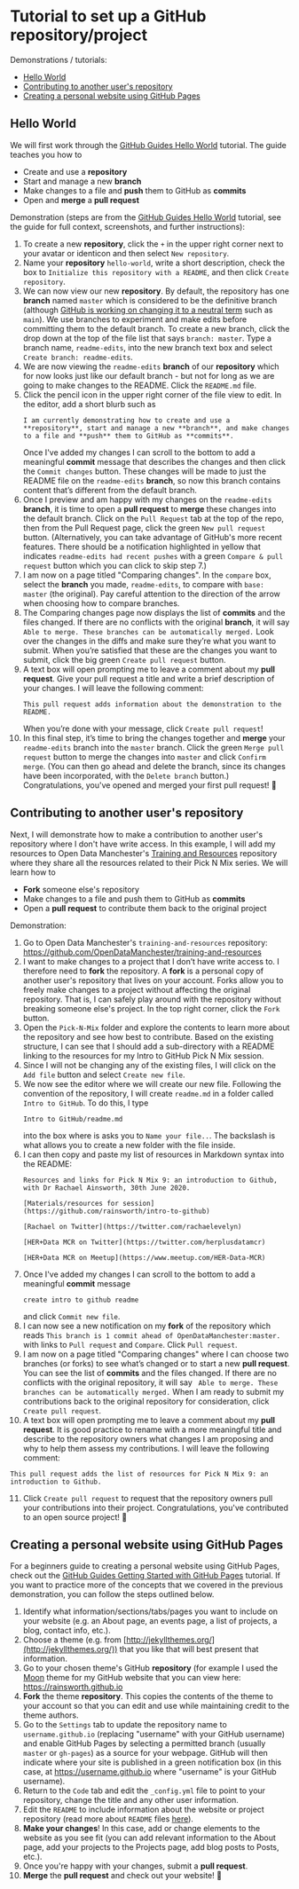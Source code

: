 # Tutorial to set up a GitHub repository/project

Demonstrations / tutorials:
- [Hello World](#hello-world)
- [Contributing to another user's repository](#contributing-to-another-users-repository)
- [Creating a personal website using GitHub Pages](#creating-a-personal-website-using-github-pages)


## Hello World

We will first work through the [GitHub Guides Hello World](https://guides.github.com/activities/hello-world/) tutorial. The guide teaches you how to 
- Create and use a **repository**
- Start and manage a new **branch**
- Make changes to a file and **push** them to GitHub as **commits**
- Open and **merge** a **pull request**

Demonstration (steps are from the [GitHub Guides Hello World](https://guides.github.com/activities/hello-world/) tutorial, see the guide for full context, screenshots, and further instructions):
1. To create a new **repository**, click the `+` in the upper right corner next to your avatar or identicon and then select `New repository`.
2. Name your **repository** `hello-world`, write a short description, check the box to `Initialize this repository with a README`, and then click `Create repository`.
3. We can now view our new **repository**. By default, the repository has one **branch** named `master` which is considered to be the definitive branch (although [GitHub is working on changing it to a neutral term](https://www.bbc.co.uk/news/technology-53050955) such as `main`). We use branches to experiment and make edits before committing them to the default branch. To create a new branch, click the drop down at the top of the file list that says `branch: master`. Type a branch name, `readme-edits`, into the new branch text box and select `Create branch: readme-edits`.
4. We are now viewing the `readme-edits` **branch** of our **repository** which for now looks just like our default branch - but not for long as we are going to make changes to the README. Click the `README.md` file.
5. Click the pencil icon in the upper right corner of the file view to edit. In the editor, add a short blurb such as
   ```
   I am currently demonstrating how to create and use a **repository**, start and manage a new **branch**, and make changes to a file and **push** them to GitHub as **commits**.
   ```
   Once I've added my changes I can scroll to the bottom to add a meaningful **commit** message that describes the changes and then click the `Commit changes` button. These changes will be made to just the README file on the `readme-edits` **branch**, so now this branch contains content that’s different from the default branch.
6. Once I preview and am happy with my changes on the `readme-edits` **branch**, it is time to open a **pull request** to **merge** these changes into the default branch. Click on the `Pull Request` tab at the top of the repo, then from the Pull Request page, click the green `New pull request` button. (Alternatively, you can take advantage of GitHub's more recent features. There should be a notification highlighted in yellow that indicates `readme-edits had recent pushes` with a green `Compare & pull request` button which you can click to skip step 7.)
7. I am now on a page titled "Comparing changes". In the `compare` box, select the **branch** you made, `readme-edits`, to compare with `base: master` (the original). Pay careful attention to the direction of the arrow when choosing how to compare branches.
8. The Comparing changes page now displays the list of **commits** and the files changed. If there are no conflicts with the original **branch**, it will say ` Able to merge. These branches can be automatically merged.` Look over the changes in the diffs and make sure they’re what you want to submit. When you’re satisfied that these are the changes you want to submit, click the big green `Create pull request` button. 
9. A text box will open prompting me to leave a comment about my **pull request**. Give your pull request a title and write a brief description of your changes. I will leave the following comment:
   ```
   This pull request adds information about the demonstration to the README.
   ```
   When you’re done with your message, click `Create pull request`!
10. In this final step, it’s time to bring the changes together and **merge** your `readme-edits` branch into the `master` branch. Click the green `Merge pull request` button to merge the changes into `master` and click `Confirm merge`. (You can then go ahead and delete the branch, since its changes have been incorporated, with the `Delete branch` button.) Congratulations, you've opened and merged your first pull request! :tada:


## Contributing to another user's repository

Next, I will demonstrate how to make a contribution to another user's repository where I don't have write access. In this example, I will add my resources to Open Data Manchester's [Training and Resources](https://github.com/OpenDataManchester/training-and-resources) repository where they share all the resources related to their Pick N Mix series. We will learn how to 
- **Fork** someone else's repository
- Make changes to a file and push them to GitHub as **commits**
- Open a **pull request** to contribute them back to the original project 

Demonstration:
1. Go to Open Data Manchester's `training-and-resources` repository: https://github.com/OpenDataManchester/training-and-resources
2. I want to make changes to a project that I don’t have write access to. I therefore need to **fork** the repository. A **fork** is a personal copy of another user's repository that lives on your account. Forks allow you to freely make changes to a project without affecting the original repository. That is, I can safely play around with the repository without breaking someone else's project. In the top right corner, click the `Fork` button.
3. Open the `Pick-N-Mix` folder and explore the contents to learn more about the repository and see how best to contribute. Based on the existing structure, I can see that I should add a sub-directory with a README linking to the resources for my Intro to GitHub Pick N Mix session. 
3. Since I will not be changing any of the existing files, I will click on the `Add file` button and select `Create new file`.
4. We now see the editor where we will create our new file. Following the convention of the repository, I will create `readme.md` in a folder called `Intro to GitHub`. To do this, I type  
   ```
   Intro to GitHub/readme.md
   ```  
   into the box where is asks you to `Name your file..`. The backslash is what allows you to create a new folder with the file inside.
6. I can then copy and paste my list of resources in Markdown syntax into the README:
   ```
   Resources and links for Pick N Mix 9: an introduction to Github, with Dr Rachael Ainsworth, 30th June 2020.
   
   [Materials/resources for session](https://github.com/rainsworth/intro-to-github)
   
   [Rachael on Twitter](https://twitter.com/rachaelevelyn)
   
   [HER+Data MCR on Twitter](https://twitter.com/herplusdatamcr)
   
   [HER+Data MCR on Meetup](https://www.meetup.com/HER-Data-MCR)
   ```
7. Once I've added my changes I can scroll to the bottom to add a meaningful **commit** message 
   ```
   create intro to github readme
   ``` 
   and click `Commit new file`.
8. I can now see a new notification on my **fork** of the repository which reads `This branch is 1 commit ahead of OpenDataManchester:master.` with links to `Pull request` and `Compare`. Click `Pull request`. 
9. I am now on a page titled "Comparing changes" where I can choose two branches (or forks) to see what’s changed or to start a new **pull request**. You can see the list of **commits** and the files changed. If there are no conflicts with the original repository, it will say ` Able to merge. These branches can be automatically merged.` When I am ready to submit my contributions back to the original repository for consideration, click `Create pull request`. 
10. A text box will open prompting me to leave a comment about my **pull request**. It is good practice to rename with a more meaningful title and describe to the repository owners what changes I am proposing and why to help them assess my contributions. I will leave the following comment: 
   ```
   This pull request adds the list of resources for Pick N Mix 9: an introduction to Github.
   ```
11. Click `Create pull request` to request that the repository owners pull your contributions into their project. Congratulations, you've contributed to an open source project! :tada:


## Creating a personal website using GitHub Pages

For a beginners guide to creating a personal website using GitHub Pages, check out the [GitHub Guides Getting Started with GitHub Pages](https://guides.github.com/features/pages/) tutorial. If you want to practice more of the concepts that we covered in the previous demonstration, you can follow the steps outlined below.

1. Identify what information/sections/tabs/pages you want to include on your website (e.g. an About page, an events page, a list of projects, a blog, contact info, etc.).
2. Choose a theme (e.g. from [http://jekyllthemes.org/](http://jekyllthemes.org/)) that you like that will best present that information.
3. Go to your chosen theme's GitHub **repository** (for example I used the [Moon](https://github.com/TaylanTatli/Moon) theme for my GitHub website that you can view here: https://rainsworth.github.io
4. **Fork** the theme **repository**. This copies the contents of the theme to your account so that you can edit and use while maintaining credit to the theme authors.
5. Go to the `Settings` tab to update the repository name to `username.github.io` (replacing "username" with your GitHub username) and enable GitHub Pages by selecting a permitted branch (usually `master` or `gh-pages`) as a source for your webpage. GitHub will then indicate where your site is published in a green notification box (in this case, at https://username.github.io where "username" is your GitHub username).
6. Return to the `Code` tab and edit the `_config.yml` file to point to your repository, change the title and any other user information.
7. Edit the `README` to include information about the website or project repository (read more about `README` files [here](https://help.github.com/articles/about-readmes/)).
8. **Make your changes**! In this case, add or change elements to the website as you see fit (you can add relevant information to the About page, add your projects to the Projects page, add blog posts to Posts, etc.). 
9. Once you're happy with your changes, submit a **pull request**. 
10. **Merge** the **pull request** and check out your website! :tada:

